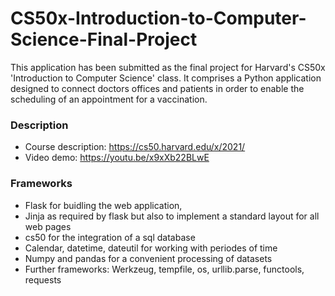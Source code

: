 # CS50x-Introduction-to-Computer-Science-Final-Project

This application has been submitted as the final project for Harvard's CS50x 'Introduction to Computer Science' class. It comprises a Python application designed to connect doctors offices and patients in order to enable the scheduling of an appointment for a vaccination.


### Description

- Course description: https://cs50.harvard.edu/x/2021/
- Video demo: https://youtu.be/x9xXb22BLwE


### Frameworks

- Flask for buidling the web application,
- Jinja as required by flask but also to implement a standard layout for all web pages
- cs50 for the integration of a sql database
- Calendar, datetime, dateutil for working with periodes of time
- Numpy and pandas for a convenient processing of datasets
- Further frameworks: Werkzeug, tempfile, os, urllib.parse, functools, requests
